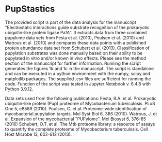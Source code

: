 # PupStastics

The provided script is part of the data analysis for the manuscript "Electrostatic interactions guide substrate recognition of the prokaryotic ubiquitin-like protein ligase PafA".
It extracts data from three combined pupylome data sets from Festa et al. (2010), Poulsen et al. (2010) and Watrous et al. (2010) and compares these data points with a published protein abundance data set from Schubert et al. (2013). Classification of pupylation substrates was done manually based on their ability to be pupylated in vitro and/or known in vivo effects. Please see the method section of the manuscript for further information.
Running the script generates the figures 1b and 1c in the manuscript. 
The script is standalone and can be executed in a python environment with the numpy, scipy and matplotlib packages. The supplied .csv files are sufficient for running the code. 
Function of the script was tested in Jupyter Notebook v. 6.4.8 with Python 3.9.12. 

Data sets used from the following publications:
Festa, R.A. et al. Prokaryotic ubiquitin-like protein (Pup) proteome of Mycobacterium tuberculosis. PLoS One 5, e8589 (2010).
Poulsen, C. et al. Proteome-wide identification of mycobacterial pupylation targets. Mol Syst Biol 6, 386 (2010).
Watrous, J. et al. Expansion of the mycobacterial "PUPylome". Mol Biosyst 6, 376-85 (2010)
Schubert, O.T. et al. The Mtb proteome library: a resource of assays to quantify the complete proteome of Mycobacterium tuberculosis. Cell Host Microbe 13, 602-612 (2013).
